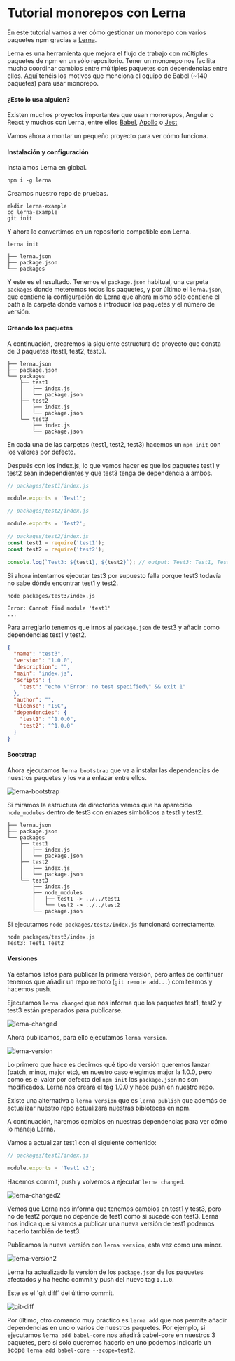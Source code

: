 # Tutorial monorepos con Lerna

En este tutorial vamos a ver cómo gestionar un monorepo con varios paquetes npm gracias a [Lerna](https://github.com/lerna/lerna). 

Lerna es una herramienta que mejora el flujo de trabajo con múltiples paquetes de npm en un sólo repositorio. Tener un monorepo nos facilita mucho coordinar cambios entre múltiples paquetes con dependencias entre ellos. [Aquí](https://github.com/babel/babel/blob/master/doc/design/monorepo.md) tenéis los motivos que menciona el equipo de Babel (~140 paquetes) para usar monorepo.

#### ¿Esto lo usa alguien?

Existen muchos proyectos importantes que usan monorepos, Angular o React y muchos con Lerna, entre ellos [Babel](https://github.com/babel/babel/blob/master/doc/design/monorepo.md), [Apollo](https://github.com/apollographql) o [Jest](https://github.com/facebook/jest)

Vamos ahora a montar un pequeño proyecto para ver cómo funciona.

#### Instalación y configuración

Instalamos Lerna en global.
```shell
npm i -g lerna
```

Creamos nuestro repo de pruebas.
```shell
mkdir lerna-example
cd lerna-example
git init
```

Y ahora lo convertimos en un repositorio compatible con Lerna.
```shell
lerna init
```

```shell
├── lerna.json
├── package.json
└── packages
```

Y este es el resultado. Tenemos el `package.json` habitual, una carpeta `packages` donde meteremos todos los paquetes, y por último el `lerna.json`, que contiene la configuración de Lerna que ahora mismo sólo contiene el path a la carpeta donde vamos a introducir los paquetes y el número de versión.

#### Creando los paquetes

A continuación, crearemos la siguiente estructura de proyecto que consta de 3 paquetes (test1, test2, test3).

```shell
├── lerna.json
├── package.json
└── packages
    ├── test1
    │   ├── index.js
    │   └── package.json
    ├── test2
    │   ├── index.js
    │   └── package.json
    └── test3
        ├── index.js
        └── package.json
```

En cada una de las carpetas (test1, test2, test3) hacemos un `npm init` con los valores por defecto.

Después con los index.js, lo que vamos hacer es que los paquetes test1 y test2 sean independientes y que test3 tenga de dependencia a ambos.

```js
// packages/test1/index.js

module.exports = 'Test1';
```

```js
// packages/test2/index.js

module.exports = 'Test2';
```

```js
// packages/test2/index.js
const test1 = require('test1');
const test2 = require('test2');

console.log(`Test3: ${test1}, ${test2}`); // output: Test3: Test1, Test2
```

Si ahora intentamos ejecutar test3 por supuesto falla porque test3 todavía no sabe dónde encontrar test1 y test2.

```shell
node packages/test3/index.js

Error: Cannot find module 'test1'
...
```

Para arreglarlo tenemos que irnos al `package.json` de test3 y añadir como dependencias test1 y test2.

```json
{
  "name": "test3",
  "version": "1.0.0",
  "description": "",
  "main": "index.js",
  "scripts": {
    "test": "echo \"Error: no test specified\" && exit 1"
  },
  "author": "",
  "license": "ISC",
  "dependencies": {
    "test1": "^1.0.0",
    "test2": "^1.0.0" 
  }
}
```

#### Bootstrap

Ahora ejecutamos `lerna bootstrap` que va a instalar las dependencias de nuestros paquetes y los va a enlazar entre ellos.


![lerna-bootstrap](https://raw.githubusercontent.com/juanfran/posts/master/tools/lerna/assets/lerna-bootstrap.png)

Si miramos la estructura de directorios vemos que ha aparecido `node_modules` dentro de test3 con enlazes simbólicos a test1 y test2.

```shell
├── lerna.json
├── package.json
└── packages
    ├── test1
    │   ├── index.js
    │   └── package.json
    ├── test2
    │   ├── index.js
    │   └── package.json
    └── test3
        ├── index.js
        ├── node_modules
        │   ├── test1 -> ../../test1
        │   └── test2 -> ../../test2
        └── package.json
```

Si ejecutamos `node packages/test3/index.js` funcionará correctamente.

```shell
node packages/test3/index.js
Test3: Test1 Test2
```

#### Versiones

Ya estamos listos para publicar la primera versión, pero antes de continuar tenemos que añadir un repo remoto (`git remote add...`) comiteamos y hacemos push.

Ejecutamos `lerna changed` que nos informa que los paquetes test1, test2 y test3 están preparados para publicarse.

![lerna-changed](https://raw.githubusercontent.com/juanfran/posts/master/tools/lerna/assets/lerna-changed.png)

Ahora publicamos, para ello ejecutamos `lerna version`.

![lerna-version](https://raw.githubusercontent.com/juanfran/posts/master/tools/lerna/assets/lerna-version.png)

Lo primero que hace es decirnos qué tipo de versión queremos lanzar (patch, minor, major etc), en nuestro caso elegimos major la 1.0.0, pero como es el valor por defecto del `npm init` los `package.json` no son modificados. Lerna nos creará el tag 1.0.0 y hace push en nuestro repo.

Existe una alternativa a `lerna version` que es `lerna publish` que además de actualizar nuestro repo actualizará nuestras biblotecas en npm.

A continuación, haremos cambios en nuestras dependencias para ver cómo lo maneja Lerna.

Vamos a actualizar test1 con el siguiente contenido:

```js
// packages/test1/index.js

module.exports = 'Test1 v2';
```

Hacemos commit, push y volvemos a ejecutar `lerna changed`.

![lerna-changed2](https://raw.githubusercontent.com/juanfran/posts/master/tools/lerna/assets/lerna-changed2.png)

Vemos que Lerna nos informa que tenemos cambios en test1 y test3, pero no de test2 porque no depende de test1 como si sucede con test3. Lerna nos indica que si vamos a publicar una nueva versión de test1 podemos hacerlo también de test3.

Publicamos la nueva versión con `lerna version`, esta vez como una minor.

![lerna-version2](https://raw.githubusercontent.com/juanfran/posts/master/tools/lerna/assets/lerna-version2.png)

Lerna ha actualizado la versión de los `package.json` de los paquetes afectados y ha hecho commit y push del nuevo tag `1.1.0`.

Este es el ´git diff´ del último commit.

![git-diff](https://raw.githubusercontent.com/juanfran/posts/master/tools/lerna/assets/git-diff.png)

Por último, otro comando muy práctico es `lerna add` que nos permite añadir dependencias en uno o varios de nuestros paquetes. 
Por ejemplo, si ejecutamos `lerna add babel-core` nos añadirá babel-core en nuestros 3 paquetes, pero si solo queremos hacerlo en uno podemos indicarle un scope `lerna add babel-core --scope=test2`.

